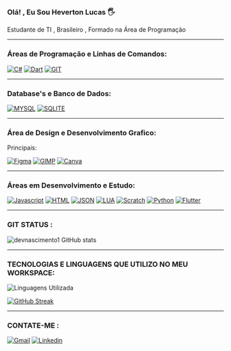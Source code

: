 ### Olá! , Eu Sou Heverton Lucas 🖐️

Estudante de TI , Brasileiro , Formado na Área de Programação

______________________________________________________________

### Áreas de Programação e Linhas de Comandos:

[![C#](https://camo.githubusercontent.com/20b9177e58a90fa0d7b42200f157f22089e4ae9f781ed98293d1de3b69486590/68747470733a2f2f696d672e736869656c64732e696f2f62616467652f432532332d3233393132303f7374796c653d666f722d7468652d6261646765266c6f676f3d632d7368617270266c6f676f436f6c6f723d7768697465)]()
[![Dart](https://camo.githubusercontent.com/2081d92c054dbf7eec9521ade73051ed66fb9ccffb53e33213585fbf23ec2d52/68747470733a2f2f696d672e736869656c64732e696f2f62616467652f446172742d3031373543323f7374796c653d666f722d7468652d6261646765266c6f676f3d64617274266c6f676f436f6c6f723d7768697465)]()
[![GIT](https://camo.githubusercontent.com/7b1b0bcf013f27d9700d574b84824ce2238930c33ae34767df76c5929c306f5c/68747470733a2f2f696d672e736869656c64732e696f2f62616467652f4749542d4534344333303f7374796c653d666f722d7468652d6261646765266c6f676f3d676974266c6f676f436f6c6f723d7768697465)]()

______________________________________________________________

### Database's e Banco de Dados: 

[![MYSQL](https://img.shields.io/badge/MySQL-005C84?style=for-the-badge&logo=mysql&logoColor=white)]()
[![SQLITE](https://img.shields.io/badge/Sqlite-003B57?style=for-the-badge&logo=sqlite&logoColor=white)]()

______________________________________________________________

### Área de Design e Desenvolvimento Grafico: 

Principais:

[![Figma](https://img.shields.io/badge/Figma-F24E1E?style=for-the-badge&logo=figma&logoColor=white)]()
[![GIMP](https://img.shields.io/badge/gimp-5C5543?style=for-the-badge&logo=gimp&logoColor=white)]()
[![Canva](https://img.shields.io/badge/Canva-%2300C4CC.svg?&style=for-the-badge&logo=Canva&logoColor=white)]()


______________________________________________________________

### Áreas em Desenvolvimento e Estudo: 

[![Javascript](https://img.shields.io/badge/JavaScript-323330?style=for-the-badge&logo=javascript&logoColor=F7DF1E)]()
[![HTML](https://img.shields.io/badge/HTML5-E34F26?style=for-the-badge&logo=html5&logoColor=white)]()
[![JSON](https://img.shields.io/badge/json-5E5C5C?style=for-the-badge&logo=json&logoColor=white)]()
[![LUA](https://img.shields.io/badge/Lua-2C2D72?style=for-the-badge&logo=lua&logoColor=white)]()
[![Scratch](https://img.shields.io/badge/Scratch-4D97FF?style=for-the-badge&logo=Scratch&logoColor=white)]()
[![Python](https://img.shields.io/badge/Python-FFD43B?style=for-the-badge&logo=python&logoColor=blue)]()
[![Flutter](https://img.shields.io/badge/Flutter-02569B?style=for-the-badge&logo=flutter&logoColor=white)]()

______________________________________________________________

### GIT STATUS : 

![devnascimento1 GitHub stats](https://github-readme-stats.vercel.app/api?username=devnascimento1&theme=chartreuse-dark&show_icons=true)

______________________________________________________________

### TECNOLOGIAS E LINGUAGENS QUE UTILIZO NO MEU WORKSPACE:

![Linguagens Utilizada](https://camo.githubusercontent.com/d7271eadf230736addc14592b432e43450be663a8290727b904f8955116f03ac/68747470733a2f2f6769746875622d726561646d652d73746174732e76657263656c2e6170702f6170692f746f702d6c616e67732f3f757365726e616d653d4c7563617342533826686964655f70726f67726573733d74727565267468656d653d6d6174657269616c2d70616c656e69676874266c6f63616c653d70742d6272)

[![GitHub Streak](https://streak-stats.demolab.com/?user=DenverCoder1&theme=dark)](https://git.io/streak-stats)

______________________________________________________________

### CONTATE-ME : 

[![Gmail](https://img.shields.io/badge/Gmail-D14836?style=for-the-badge&logo=gmail&logoColor=white)](mailto:nascimentodev01@gmail.com)
[![Linkedin](https://img.shields.io/badge/LinkedIn-0077B5?style=for-the-badge&logo=linkedin&logoColor=white)]([nascimentodev01@gmail.com](https://www.linkedin.com/feed/?trk=guest_homepage-basic_google-one-tap-submit))


















